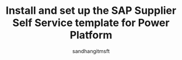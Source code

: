 ---
title: Install and set up the SAP Supplier Self Service template for Power Platform
description: Learn how to install, set up, and deploy the SAP Supplier Self Service template for Microsoft Power Platform.
author: sandhangitmsft
contributor:
  - EllenWehrle
ms.author: sandhan
ms.reviewer: ellenwehrle
ms.topic: how-to
ms.date: 08/05/2024
ms.custom: bap-template
ms.service: power-platform
ms.subservice: solution-templates
ms.collection: bap-ai-copilot
---